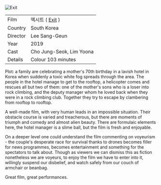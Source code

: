 ![Exit](Exit.jpg)

| | |
|-|-|
Film|&#50641;&#49884;&#53944; ( [Exit](https://www.imdb.com/title/tt10648440/) )
Country|South Korea
Director|Lee Sang-Geun
Year|2019
Cast|Cho Jung-Seok, Lim Yoona
Details|Colour 103 minutes

Plot: a family are celebrating a mother's 70th
birthday in a lavish hotel in Korea when suddenly
a toxic white fog spreads through the area. The people
in the hotel manage to get to the rooftop, a helicopter
comes and rescues all but two of them: one of the mother's
sons who is a loser into rock climbing, and the deputy
manager whom he loved back when they were in a rock
climbing club. Together they try to escape by clambering
from rooftop to rooftop.

A well-made film, with very human leads in an impossible
situation. Their obstacle course is varied and treacherous,
but there are moments of triumph and comedy and
almost alien beauty. There are formulaic elements here,
the hotel manager is a slime ball, but the film is fresh
and enjoyable.

On a deeper level one could understand the film commenting
on voyeurism - the couple's desperate race for survival
thanks to drones becomes filler for news programmes,
becomes entertainment and something for the spectators to
talk about. Though as viewers we can dismiss this as fiction
nonetheless we are voyeurs, to enjoy the film we have to
enter into it, willingly suspend our disbelief, and watch
safely from our couch of armchair or beanbag.

Great film, great performances.
